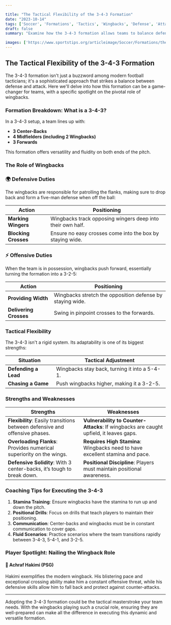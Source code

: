 ```yaml
---

title: "The Tactical Flexibility of the 3-4-3 Formation"
date: "2023-10-14"
tags: ['Soccer', 'Formations', 'Tactics', 'Wingbacks', 'Defense', 'Attack', 'Coaching', 'Player Development', 'Strategy']
draft: false
summary: "Examine how the 3-4-3 formation allows teams to balance defense and attack, focusing on the pivotal role of wingbacks."

images: ['https://www.sportstips.org/articleimage/Soccer/Formations/the_tactical_flexibility_of_the_3_4_3_formation.webp']
---
```


## The Tactical Flexibility of the 3-4-3 Formation

The 3-4-3 formation isn't just a buzzword among modern football tacticians; it's a sophisticated approach that strikes a balance between defense and attack. Here we'll delve into how this formation can be a game-changer for teams, with a specific spotlight on the pivotal role of wingbacks.

### Formation Breakdown: What is a 3-4-3?

In a 3-4-3 setup, a team lines up with:

- **3 Center-Backs**
- **4 Midfielders (including 2 Wingbacks)**
- **3 Forwards**

This formation offers versatility and fluidity on both ends of the pitch.

### The Role of Wingbacks

### 🌍 **Defensive Duties**

The wingbacks are responsible for patrolling the flanks, making sure to drop back and form a five-man defense when off the ball:

| Action          | Positioning                      |
|-----------------|----------------------------------|
| **Marking Wingers** | Wingbacks track opposing wingers deep into their own half. |
| **Blocking Crosses** | Ensure no easy crosses come into the box by staying wide. |

### ⚡ **Offensive Duties**

When the team is in possession, wingbacks push forward, essentially turning the formation into a 3-2-5:

| Action                 | Positioning                          |
|------------------------|--------------------------------------|
| **Providing Width**     | Wingbacks stretch the opposition defense by staying wide. |
| **Delivering Crosses** | Swing in pinpoint crosses to the forwards. |

### Tactical Flexibility

The 3-4-3 isn't a rigid system. Its adaptability is one of its biggest strengths:

| Situation         | Tactical Adjustment                 |
|--------------------|------------------------------------|
| **Defending a Lead** | Wingbacks stay back, turning it into a 5-4-1. |
| **Chasing a Game**  | Push wingbacks higher, making it a 3-2-5. |

### Strengths and Weaknesses

| Strengths                                         | Weaknesses                                   |
|--------------------------------------------------|---------------------------------------------|
| **Flexibility**: Easily transitions between defensive and offensive phases. | **Vulnerability to Counter-Attacks**: If wingbacks are caught upfield, it leaves gaps. |
| **Overloading Flanks**: Provides numerical superiority on the wings. | **Requires High Stamina**: Wingbacks need to have excellent stamina and pace. |
| **Defensive Solidity**: With 3 center-backs, it’s tough to break down. | **Positional Discipline**: Players must maintain positional awareness. |

### Coaching Tips for Executing the 3-4-3

1. **Stamina Training**: Ensure wingbacks have the stamina to run up and down the pitch.
2. **Positional Drills**: Focus on drills that teach players to maintain their positioning.
3. **Communication**: Center-backs and wingbacks must be in constant communication to cover gaps.
4. **Fluid Scenarios**: Practice scenarios where the team transitions rapidly between 3-4-3, 5-4-1, and 3-2-5.

### Player Spotlight: Nailing the Wingback Role

#### 🔹 **Achraf Hakimi (PSG)**

Hakimi exemplifies the modern wingback. His blistering pace and exceptional crossing ability make him a constant offensive threat, while his defensive skills allow him to fall back and protect against counter-attacks.

---

Adopting the 3-4-3 formation could be the tactical masterstroke your team needs. With the wingbacks playing such a crucial role, ensuring they are well-prepared can make all the difference in executing this dynamic and versatile formation.